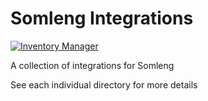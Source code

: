 # Somleng Integrations

[![Inventory Manager](https://github.com/somleng/somleng-integrations/actions/workflows/inventory_manager.yml/badge.svg)](https://github.com/somleng/somleng-integrations/actions/workflows/inventory_manager.yml)

A collection of integrations for Somleng

See each individual directory for more details

